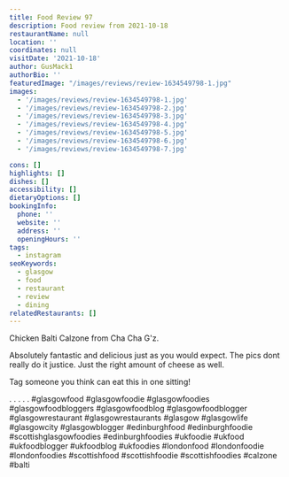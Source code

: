 ```yaml
---
title: Food Review 97
description: Food review from 2021-10-18
restaurantName: null
location: ''
coordinates: null
visitDate: '2021-10-18'
author: GusMack1
authorBio: ''
featuredImage: "/images/reviews/review-1634549798-1.jpg"
images:
  - '/images/reviews/review-1634549798-1.jpg'
  - '/images/reviews/review-1634549798-2.jpg'
  - '/images/reviews/review-1634549798-3.jpg'
  - '/images/reviews/review-1634549798-4.jpg'
  - '/images/reviews/review-1634549798-5.jpg'
  - '/images/reviews/review-1634549798-6.jpg'
  - '/images/reviews/review-1634549798-7.jpg'

cons: []
highlights: []
dishes: []
accessibility: []
dietaryOptions: []
bookingInfo:
  phone: ''
  website: ''
  address: ''
  openingHours: ''
tags:
  - instagram
seoKeywords:
  - glasgow
  - food
  - restaurant
  - review
  - dining
relatedRestaurants: []
---
```

Chicken Balti Calzone from Cha Cha G'z.

Absolutely fantastic and delicious just as you would expect. The pics dont really do it justice. Just the right amount of cheese as well.

Tag someone you think can eat this in one sitting! 

.
.
.
.
.
#glasgowfood #glasgowfoodie #glasgowfoodies #glasgowfoodbloggers #glasgowfoodblog #glasgowfoodblogger #glasgowrestaurant #glasgowrestaurants #glasgow #glasgowlife #glasgowcity #glasgowblogger #edinburghfood #edinburghfoodie #scottishglasgowfoodies #edinburghfoodies #ukfoodie #ukfood #ukfoodblogger #ukfoodblog #ukfoodies #londonfood #londonfoodie #londonfoodies #scottishfood #scottishfoodie #scottishfoodies #calzone #balti
